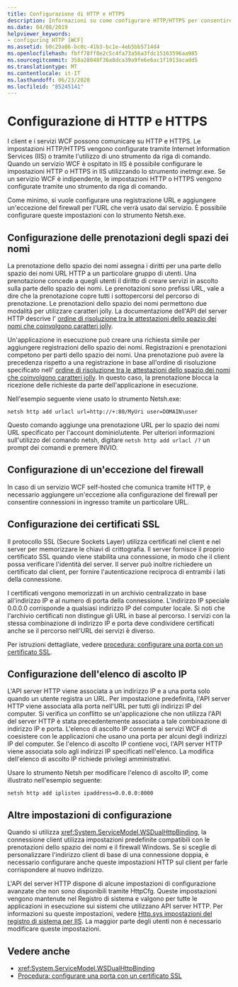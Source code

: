```yaml
---
title: Configurazione di HTTP e HTTPS
description: Informazioni su come configurare HTTP/HTTPS per consentire la comunicazione tra i servizi e i client WCF. Configurare una registrazione URL e un'eccezione firewall usando Netsh.exe.
ms.date: 04/08/2019
helpviewer_keywords:
- configuring HTTP [WCF]
ms.assetid: b0c29a86-bc0c-41b3-bc1e-4eb5bb5714d4
ms.openlocfilehash: fbff78ff8e2c5c4fa73a56a3fdc15163596aa985
ms.sourcegitcommit: 358a28048f36a8dca39a9fe6e6ac1f1913acadd5
ms.translationtype: MT
ms.contentlocale: it-IT
ms.lasthandoff: 06/23/2020
ms.locfileid: "85245141"
---
```

# <a name="configuring-http-and-https"></a>Configurazione di HTTP e HTTPS

I client e i servizi WCF possono comunicare su HTTP e HTTPS. Le impostazioni HTTP/HTTPS vengono configurate tramite Internet Information Services (IIS) o tramite l'utilizzo di uno strumento da riga di comando. Quando un servizio WCF è ospitato in IIS è possibile configurare le impostazioni HTTP o HTTPS in IIS utilizzando lo strumento inetmgr.exe. Se un servizio WCF è indipendente, le impostazioni HTTP o HTTPS vengono configurate tramite uno strumento da riga di comando.

Come minimo, si vuole configurare una registrazione URL e aggiungere un'eccezione del firewall per l'URL che verrà usato dal servizio. È possibile configurare queste impostazioni con lo strumento Netsh.exe.

## <a name="configuring-namespace-reservations"></a>Configurazione delle prenotazioni degli spazi dei nomi

La prenotazione dello spazio dei nomi assegna i diritti per una parte dello spazio dei nomi URL HTTP a un particolare gruppo di utenti. Una prenotazione concede a quegli utenti il diritto di creare servizi in ascolto sulla parte dello spazio dei nomi. Le prenotazioni sono prefissi URL, vale a dire che la prenotazione copre tutti i sottopercorsi del percorso di prenotazione. Le prenotazioni dello spazio dei nomi permettono due modalità per utilizzare caratteri jolly. La documentazione dell'API del server HTTP descrive l' [ordine di risoluzione tra le attestazioni dello spazio dei nomi che coinvolgono caratteri jolly](/windows/desktop/Http/routing-incoming-requests).

Un'applicazione in esecuzione può creare una richiesta simile per aggiungere registrazioni dello spazio dei nomi. Registrazioni e prenotazioni competono per parti dello spazio dei nomi. Una prenotazione può avere la precedenza rispetto a una registrazione in base all'ordine di risoluzione specificato nell' [ordine di risoluzione tra le attestazioni dello spazio dei nomi che coinvolgono caratteri jolly](/windows/desktop/Http/routing-incoming-requests). In questo caso, la prenotazione blocca la ricezione delle richieste da parte dell'applicazione in esecuzione.

Nell'esempio seguente viene usato lo strumento Netsh.exe:

```console
netsh http add urlacl url=http://+:80/MyUri user=DOMAIN\user
```

Questo comando aggiunge una prenotazione URL per lo spazio dei nomi URL specificato per l'account dominio\utente. Per ulteriori informazioni sull'utilizzo del comando netsh, digitare `netsh http add urlacl /?` un prompt dei comandi e premere INVIO.

## <a name="configuring-a-firewall-exception"></a>Configurazione di un'eccezione del firewall

In caso di un servizio WCF self-hosted che comunica tramite HTTP, è necessario aggiungere un'eccezione alla configurazione del firewall per consentire connessioni in ingresso tramite un particolare URL.

## <a name="configuring-ssl-certificates"></a>Configurazione dei certificati SSL

Il protocollo SSL (Secure Sockets Layer) utilizza certificati nel client e nel server per memorizzare le chiavi di crittografia. Il server fornisce il proprio certificato SSL quando viene stabilita una connessione, in modo che il client possa verificare l'identità del server. Il server può inoltre richiedere un certificato dal client, per fornire l'autenticazione reciproca di entrambi i lati della connessione.

I certificati vengono memorizzati in un archivio centralizzato in base all'indirizzo IP e al numero di porta della connessione. L'indirizzo IP speciale 0.0.0.0 corrisponde a qualsiasi indirizzo IP del computer locale. Si noti che l'archivio certificati non distingue gli URL in base al percorso. I servizi con la stessa combinazione di indirizzo IP e porta deve condividere certificati anche se il percorso nell'URL dei servizi è diverso.

Per istruzioni dettagliate, vedere [procedura: configurare una porta con un certificato SSL](how-to-configure-a-port-with-an-ssl-certificate.md).

## <a name="configuring-the-ip-listen-list"></a>Configurazione dell'elenco di ascolto IP

L'API server HTTP viene associata a un indirizzo IP e a una porta solo quando un utente registra un URL. Per impostazione predefinita, l'API server HTTP viene associata alla porta nell'URL per tutti gli indirizzi IP del computer. Si verifica un conflitto se un'applicazione che non utilizza l'API del server HTTP è stata precedentemente associata a tale combinazione di indirizzo IP e porta. L'elenco di ascolto IP consente ai servizi WCF di coesistere con le applicazioni che usano una porta per alcuni degli indirizzi IP del computer. Se l'elenco di ascolto IP contiene voci, l'API server HTTP viene associata solo agli indirizzi IP specificati nell'elenco. La modifica dell'elenco di ascolto IP richiede privilegi amministrativi.

Usare lo strumento Netsh per modificare l'elenco di ascolto IP, come illustrato nell'esempio seguente:

```console
netsh http add iplisten ipaddress=0.0.0.0:8000
```

## <a name="other-configuration-settings"></a>Altre impostazioni di configurazione

Quando si utilizza <xref:System.ServiceModel.WSDualHttpBinding>, la connessione client utilizza impostazioni predefinite compatibili con le prenotazioni dello spazio dei nomi e il firewall Windows. Se si sceglie di personalizzare l'indirizzo client di base di una connessione doppia, è necessario configurare anche queste impostazioni HTTP sul client per farle corrispondere al nuovo indirizzo.

L'API del server HTTP dispone di alcune impostazioni di configurazione avanzate che non sono disponibili tramite HttpCfg. Queste impostazioni vengono mantenute nel Registro di sistema e valgono per tutte le applicazioni in esecuzione sui sistemi che utilizzano API server HTTP. Per informazioni su queste impostazioni, vedere [Http.sys impostazioni del registro di sistema per IIS](https://support.microsoft.com/help/820129/http-sys-registry-settings-for-windows). La maggior parte degli utenti non è necessario modificare queste impostazioni.

## <a name="see-also"></a>Vedere anche

- <xref:System.ServiceModel.WSDualHttpBinding>
- [Procedura: configurare una porta con un certificato SSL](how-to-configure-a-port-with-an-ssl-certificate.md)
